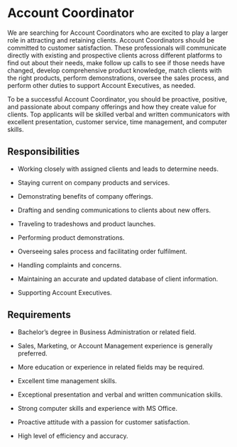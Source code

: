 # Account Coordinator

We are searching for Account Coordinators who are excited to play a larger role in attracting and retaining clients. Account Coordinators should be committed to customer satisfaction. These professionals will communicate directly with existing and prospective clients across different platforms to find out about their needs, make follow up calls to see if those needs have changed, develop comprehensive product knowledge, match clients with the right products, perform demonstrations, oversee the sales process, and perform other duties to support Account Executives, as needed.

To be a successful Account Coordinator, you should be proactive, positive, and passionate about company offerings and how they create value for clients. Top applicants will be skilled verbal and written communicators with excellent presentation, customer service, time management, and computer skills.

## Responsibilities

* Working closely with assigned clients and leads to determine needs.

* Staying current on company products and services.

* Demonstrating benefits of company offerings.

* Drafting and sending communications to clients about new offers.

* Traveling to tradeshows and product launches.

* Performing product demonstrations.

* Overseeing sales process and facilitating order fulfilment.

* Handling complaints and concerns.

* Maintaining an accurate and updated database of client information.

* Supporting Account Executives.

## Requirements

* Bachelor’s degree in Business Administration or related field.

* Sales, Marketing, or Account Management experience is generally preferred.

* More education or experience in related fields may be required.

* Excellent time management skills.

* Exceptional presentation and verbal and written communication skills.

* Strong computer skills and experience with MS Office.

* Proactive attitude with a passion for customer satisfaction.

* High level of efficiency and accuracy.

